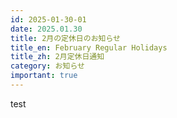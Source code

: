 ```yaml
---
id: 2025-01-30-01
date: 2025.01.30
title: 2月の定休日のお知らせ
title_en: February Regular Holidays
title_zh: 2月定休日通知
category: お知らせ
important: true
---
```

t﻿est